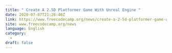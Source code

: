 ```yaml
---
title: " Create A 2.5D Platformer Game With Unreal Engine "
date: 2020-07-07T21:26:46Z
link: https://www.freecodecamp.org/news/create-a-2-5d-platformer-game-with-unreal-engine/?utm_medium=RSS&utm_source=news.12bit.vn
site: www.freecodecamp.org/news
language: English
category:
  -   
draft: false
---
```

